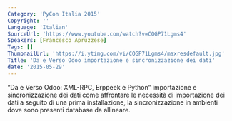 ```yaml
---
Category: 'PyCon Italia 2015'
Copyright: ''
Language: 'Italian'
SourceUrl: 'https://www.youtube.com/watch?v=COGP71Lgms4'
Speakers: [Francesco Apruzzese]
Tags: []
ThumbnailUrl: 'https://i.ytimg.com/vi/COGP71Lgms4/maxresdefault.jpg'
Title: 'Da e Verso Odoo importazione e sincronizzazione dei dati'
date: '2015-05-29'
---
```

“Da e Verso Odoo: XML-RPC,  Erppeek e Python”
importazione e sincronizzazione dei dati
come affrontare le necessità di importazione dei dati a seguito di una prima installazione, la sincronizzazione in ambienti dove sono presenti database da allineare.
